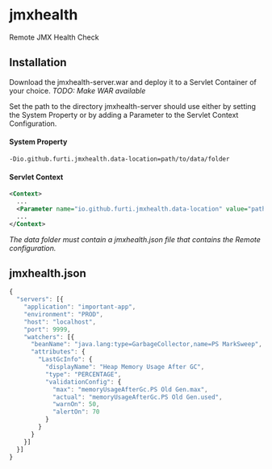 # jmxhealth
Remote JMX Health Check

## Installation
Download the jmxhealth-server.war and deploy it to a Servlet Container of your choice.
*TODO: Make WAR available*

Set the path to the directory jmxhealth-server should use either by setting the System Property or by adding a Parameter to the Servlet Context Configuration.

#### System Property
```
-Dio.github.furti.jmxhealth.data-location=path/to/data/folder
```

#### Servlet Context
```xml
<Context>
  ...
  <Parameter name="io.github.furti.jmxhealth.data-location" value="path/to/data/folder" override="false"/>
  ...
</Context>
``` 

*The data folder must contain a jmxhealth.json file that contains the Remote configuration.*

## jmxhealth.json

```javascript
{
  "servers": [{
    "application": "important-app",
    "environment": "PROD",
    "host": "localhost",
    "port": 9999,
    "watchers": [{
      "beanName": "java.lang:type=GarbageCollector,name=PS MarkSweep",
      "attributes": {
        "LastGcInfo": {
          "displayName": "Heap Memory Usage After GC",
          "type": "PERCENTAGE",
          "validationConfig": {
            "max": "memoryUsageAfterGc.PS Old Gen.max",
            "actual": "memoryUsageAfterGc.PS Old Gen.used",
            "warnOn": 50,
            "alertOn": 70
          }
        }
      }
    }]
  }]
}
```